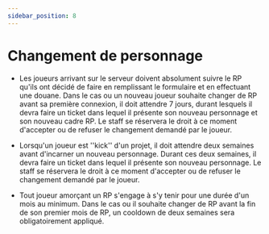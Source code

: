 ```yaml
---
sidebar_position: 8
---
```


# Changement de personnage

- Les joueurs arrivant sur le serveur doivent absolument suivre le RP qu'ils ont décidé de faire en remplissant le formulaire et en effectuant une douane. Dans le cas ou un nouveau joueur souhaite changer de RP avant sa première connexion, il doit attendre 7 jours, durant lesquels il devra faire un ticket dans lequel il présente son nouveau personnage et son nouveau cadre RP. Le staff se réservera le droit à ce moment d'accepter ou de refuser le changement demandé par le joueur.

- Lorsqu'un joueur est ''kick'' d'un projet, il doit attendre deux semaines avant d'incarner un nouveau personnage. Durant ces deux semaines, il devra faire un ticket dans lequel il présente son nouveau personnage. Le staff se réservera le droit à ce moment d'accepter ou de refuser le changement demandé par le joueur.

- Tout joueur amorçant un RP s'engage à s'y tenir pour une durée d'un mois au minimum. Dans le cas ou il souhaite changer de RP avant la fin de son premier mois de RP, un cooldown de deux semaines sera obligatoirement appliqué.